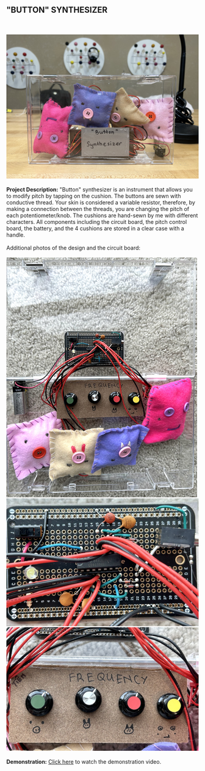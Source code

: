 ## "BUTTON" SYNTHESIZER
<br><br>
<img src="images/buttonsynth_front.png"/>
<br><br>
**Project Description:** "Button" synthesizer is an instrument that allows you to modify pitch by tapping on the cushion. The buttons are sewn with conductive thread.
Your skin is considered a variable resistor, therefore, by making a connection between the threads, you are changing the pitch of each potentiometer/knob.
The cushions are hand-sewn by me with different characters. All components including the circuit board, the pitch control board, the battery, and the 4 cushions are stored in a clear case with a handle.
<br><br>
Additional photos of the design and the circuit board:
<br><br>
<img src="images/buttonsynth_in.png"/>
<img src="images/buttonsynth_cirb.png"/>
<img src="images/buttonsynth_ctrb.png"/>
<br><br>
**Demonstration:** [Click here](https://drive.google.com/file/d/1bfHL5FGjcFILCOO_uVvkqVHRVZypXYwI/view?usp=sharing) to watch the demonstration video.
